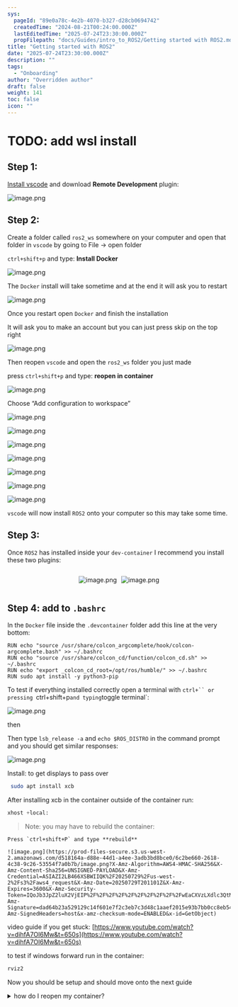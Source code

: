 ```yaml
---
sys:
  pageId: "89e0a78c-4e2b-4070-b327-d28cb0694742"
  createdTime: "2024-08-21T00:24:00.000Z"
  lastEditedTime: "2025-07-24T23:30:00.000Z"
  propFilepath: "docs/Guides/intro_to_ROS2/Getting started with ROS2.md"
title: "Getting started with ROS2"
date: "2025-07-24T23:30:00.000Z"
description: ""
tags:
  - "Onboarding"
author: "Overridden author"
draft: false
weight: 141
toc: false
icon: ""
---
```


# TODO: add wsl install

## Step 1:

[Install vscode](https://code.visualstudio.com/download) and download **Remote Development** plugin:

![image.png](https://prod-files-secure.s3.us-west-2.amazonaws.com/d518164a-d88e-44d1-a4ee-3adb3bd8bce0/efb52993-1881-4a40-b95e-6f020334f022/image.png?X-Amz-Algorithm=AWS4-HMAC-SHA256&X-Amz-Content-Sha256=UNSIGNED-PAYLOAD&X-Amz-Credential=ASIAZI2LB466SRP52EN5%2F20250729%2Fus-west-2%2Fs3%2Faws4_request&X-Amz-Date=20250729T201053Z&X-Amz-Expires=3600&X-Amz-Security-Token=IQoJb3JpZ2luX2VjEIP%2F%2F%2F%2F%2F%2F%2F%2F%2F%2FwEaCXVzLXdlc3QtMiJIMEYCIQDD7NstjXguWvx9p7p%2FSU6gqx9SiYDYDXTH6jMRI6xykAIhAKTGNYvwbURkjSmNwUwGZTy2woW%2FSK2lEXwBwxSk0h6eKogECKz%2F%2F%2F%2F%2F%2F%2F%2F%2F%2FwEQABoMNjM3NDIzMTgzODA1IgxRS68Jth9XjjsZ9Skq3ANHzVHNZdv0PSBwRiJs2JWpWzHPp5yK8rAebC%2BtB7XCpLpaDfQYLJNdOGcKp5u4UoEwQXT%2F%2B9v1OVH2Hh7%2FX0g%2FfEDoNVNbpERCV2zlZnIi9agQdWyRvv8YO1HtbtJrpKrzpLLRtqT6r8u6KZTX%2F1wQuRPtyjoSlqJtOQRuXT2ONAvSIyO0LTopCJEyx%2BcJY1rXNdtMTK4X5LgQYAUmxTvrmbmlP5J88UviCOxzRKzzlNb9PZI%2BEGgCVP8fCaG0OELqDhrDXFjn%2FgGTvw7hClGuZMcDXbBel38ioUcxIi42hKfCnZ%2BNLsBqtZPRpzg%2Bnp6yJTBW2CwmfpqPHAr8TZQCi3HGm84vsXtRqkwdWD1VxpBI72oUorYMri2MLkzEaIHO928G9wzQy%2FS61ECpdxYdva3SvSRRTp32LwME9IZ8Ly4%2FJJ%2FeJwa4A9gQY%2BsUxwefBrKPaSlJA2gKA054ZAeIaoHRtx4lDeasd8%2Bc1lmKrwXwFitpxDYoueZCLY1pLdKo9Vrc7lSNwV0nSd4oDoS4u05NJfjLd1D%2B7HiScI2pBlsbSbu%2Fedxmpv7she%2Bkgh3Qyr2eIOQ9wfIBFuxY0YlOa6yv1hhgTNKGElLcnwW1evrq5dVrfpYGAxZM6jDyraTEBjqkAXd%2BUaj8%2Fmaq2W%2F2S5dyLzS2PJbtgWtSi0uLbQM%2BgclT9IHPrXoLSnAnpfLDeGg8HlDG6tk2Naf%2BHnj0%2BxEhVX%2BA%2FkcZgCftsaYeVASm02qRBWmoiGpUmkj6nkm4v%2BFIstaM6aJc9sMsBA%2B8aYOHG7sYXlnuwfE3CbldclOhThH51kP9%2FYNjNe%2Fy%2FOx%2FHDchu8yYpasEgdLLSsUow%2Bk8tCBZp7hw&X-Amz-Signature=af48566298d13fd004bab755a30b23ab9e77e67b18ee9617e15051a7348f56b3&X-Amz-SignedHeaders=host&x-amz-checksum-mode=ENABLED&x-id=GetObject)

## Step 2:

Create a folder called `ros2_ws` somewhere on your computer and open that folder in `vscode` by going to File → open folder 

`ctrl+shift+p` and type: **Install Docker**

![image.png](https://prod-files-secure.s3.us-west-2.amazonaws.com/d518164a-d88e-44d1-a4ee-3adb3bd8bce0/2269dc0e-1cd5-47ff-bceb-c04ad9b2eab0/image.png?X-Amz-Algorithm=AWS4-HMAC-SHA256&X-Amz-Content-Sha256=UNSIGNED-PAYLOAD&X-Amz-Credential=ASIAZI2LB466SRP52EN5%2F20250729%2Fus-west-2%2Fs3%2Faws4_request&X-Amz-Date=20250729T201053Z&X-Amz-Expires=3600&X-Amz-Security-Token=IQoJb3JpZ2luX2VjEIP%2F%2F%2F%2F%2F%2F%2F%2F%2F%2FwEaCXVzLXdlc3QtMiJIMEYCIQDD7NstjXguWvx9p7p%2FSU6gqx9SiYDYDXTH6jMRI6xykAIhAKTGNYvwbURkjSmNwUwGZTy2woW%2FSK2lEXwBwxSk0h6eKogECKz%2F%2F%2F%2F%2F%2F%2F%2F%2F%2FwEQABoMNjM3NDIzMTgzODA1IgxRS68Jth9XjjsZ9Skq3ANHzVHNZdv0PSBwRiJs2JWpWzHPp5yK8rAebC%2BtB7XCpLpaDfQYLJNdOGcKp5u4UoEwQXT%2F%2B9v1OVH2Hh7%2FX0g%2FfEDoNVNbpERCV2zlZnIi9agQdWyRvv8YO1HtbtJrpKrzpLLRtqT6r8u6KZTX%2F1wQuRPtyjoSlqJtOQRuXT2ONAvSIyO0LTopCJEyx%2BcJY1rXNdtMTK4X5LgQYAUmxTvrmbmlP5J88UviCOxzRKzzlNb9PZI%2BEGgCVP8fCaG0OELqDhrDXFjn%2FgGTvw7hClGuZMcDXbBel38ioUcxIi42hKfCnZ%2BNLsBqtZPRpzg%2Bnp6yJTBW2CwmfpqPHAr8TZQCi3HGm84vsXtRqkwdWD1VxpBI72oUorYMri2MLkzEaIHO928G9wzQy%2FS61ECpdxYdva3SvSRRTp32LwME9IZ8Ly4%2FJJ%2FeJwa4A9gQY%2BsUxwefBrKPaSlJA2gKA054ZAeIaoHRtx4lDeasd8%2Bc1lmKrwXwFitpxDYoueZCLY1pLdKo9Vrc7lSNwV0nSd4oDoS4u05NJfjLd1D%2B7HiScI2pBlsbSbu%2Fedxmpv7she%2Bkgh3Qyr2eIOQ9wfIBFuxY0YlOa6yv1hhgTNKGElLcnwW1evrq5dVrfpYGAxZM6jDyraTEBjqkAXd%2BUaj8%2Fmaq2W%2F2S5dyLzS2PJbtgWtSi0uLbQM%2BgclT9IHPrXoLSnAnpfLDeGg8HlDG6tk2Naf%2BHnj0%2BxEhVX%2BA%2FkcZgCftsaYeVASm02qRBWmoiGpUmkj6nkm4v%2BFIstaM6aJc9sMsBA%2B8aYOHG7sYXlnuwfE3CbldclOhThH51kP9%2FYNjNe%2Fy%2FOx%2FHDchu8yYpasEgdLLSsUow%2Bk8tCBZp7hw&X-Amz-Signature=faade60008e2e8a0f2a913ba71d92c9503b192a6048ac39ddc9855f23a690f09&X-Amz-SignedHeaders=host&x-amz-checksum-mode=ENABLED&x-id=GetObject)

The `Docker` install will take sometime and at the end it will ask you to restart

![image.png](https://prod-files-secure.s3.us-west-2.amazonaws.com/d518164a-d88e-44d1-a4ee-3adb3bd8bce0/ed233f78-be33-4b1f-b89c-9c346c0e961e/image.png?X-Amz-Algorithm=AWS4-HMAC-SHA256&X-Amz-Content-Sha256=UNSIGNED-PAYLOAD&X-Amz-Credential=ASIAZI2LB466SRP52EN5%2F20250729%2Fus-west-2%2Fs3%2Faws4_request&X-Amz-Date=20250729T201053Z&X-Amz-Expires=3600&X-Amz-Security-Token=IQoJb3JpZ2luX2VjEIP%2F%2F%2F%2F%2F%2F%2F%2F%2F%2FwEaCXVzLXdlc3QtMiJIMEYCIQDD7NstjXguWvx9p7p%2FSU6gqx9SiYDYDXTH6jMRI6xykAIhAKTGNYvwbURkjSmNwUwGZTy2woW%2FSK2lEXwBwxSk0h6eKogECKz%2F%2F%2F%2F%2F%2F%2F%2F%2F%2FwEQABoMNjM3NDIzMTgzODA1IgxRS68Jth9XjjsZ9Skq3ANHzVHNZdv0PSBwRiJs2JWpWzHPp5yK8rAebC%2BtB7XCpLpaDfQYLJNdOGcKp5u4UoEwQXT%2F%2B9v1OVH2Hh7%2FX0g%2FfEDoNVNbpERCV2zlZnIi9agQdWyRvv8YO1HtbtJrpKrzpLLRtqT6r8u6KZTX%2F1wQuRPtyjoSlqJtOQRuXT2ONAvSIyO0LTopCJEyx%2BcJY1rXNdtMTK4X5LgQYAUmxTvrmbmlP5J88UviCOxzRKzzlNb9PZI%2BEGgCVP8fCaG0OELqDhrDXFjn%2FgGTvw7hClGuZMcDXbBel38ioUcxIi42hKfCnZ%2BNLsBqtZPRpzg%2Bnp6yJTBW2CwmfpqPHAr8TZQCi3HGm84vsXtRqkwdWD1VxpBI72oUorYMri2MLkzEaIHO928G9wzQy%2FS61ECpdxYdva3SvSRRTp32LwME9IZ8Ly4%2FJJ%2FeJwa4A9gQY%2BsUxwefBrKPaSlJA2gKA054ZAeIaoHRtx4lDeasd8%2Bc1lmKrwXwFitpxDYoueZCLY1pLdKo9Vrc7lSNwV0nSd4oDoS4u05NJfjLd1D%2B7HiScI2pBlsbSbu%2Fedxmpv7she%2Bkgh3Qyr2eIOQ9wfIBFuxY0YlOa6yv1hhgTNKGElLcnwW1evrq5dVrfpYGAxZM6jDyraTEBjqkAXd%2BUaj8%2Fmaq2W%2F2S5dyLzS2PJbtgWtSi0uLbQM%2BgclT9IHPrXoLSnAnpfLDeGg8HlDG6tk2Naf%2BHnj0%2BxEhVX%2BA%2FkcZgCftsaYeVASm02qRBWmoiGpUmkj6nkm4v%2BFIstaM6aJc9sMsBA%2B8aYOHG7sYXlnuwfE3CbldclOhThH51kP9%2FYNjNe%2Fy%2FOx%2FHDchu8yYpasEgdLLSsUow%2Bk8tCBZp7hw&X-Amz-Signature=8a973a4cf4769210c6413554d8efbd2d14cb6a6d24221c83d68cb9d896520dfc&X-Amz-SignedHeaders=host&x-amz-checksum-mode=ENABLED&x-id=GetObject)

Once you restart open `Docker` and finish the installation

It will ask you to make an account but you can just press skip on the top right

![image.png](https://prod-files-secure.s3.us-west-2.amazonaws.com/d518164a-d88e-44d1-a4ee-3adb3bd8bce0/21010ad9-1659-4fd9-9f59-9932a09b2a3d/image.png?X-Amz-Algorithm=AWS4-HMAC-SHA256&X-Amz-Content-Sha256=UNSIGNED-PAYLOAD&X-Amz-Credential=ASIAZI2LB466SRP52EN5%2F20250729%2Fus-west-2%2Fs3%2Faws4_request&X-Amz-Date=20250729T201053Z&X-Amz-Expires=3600&X-Amz-Security-Token=IQoJb3JpZ2luX2VjEIP%2F%2F%2F%2F%2F%2F%2F%2F%2F%2FwEaCXVzLXdlc3QtMiJIMEYCIQDD7NstjXguWvx9p7p%2FSU6gqx9SiYDYDXTH6jMRI6xykAIhAKTGNYvwbURkjSmNwUwGZTy2woW%2FSK2lEXwBwxSk0h6eKogECKz%2F%2F%2F%2F%2F%2F%2F%2F%2F%2FwEQABoMNjM3NDIzMTgzODA1IgxRS68Jth9XjjsZ9Skq3ANHzVHNZdv0PSBwRiJs2JWpWzHPp5yK8rAebC%2BtB7XCpLpaDfQYLJNdOGcKp5u4UoEwQXT%2F%2B9v1OVH2Hh7%2FX0g%2FfEDoNVNbpERCV2zlZnIi9agQdWyRvv8YO1HtbtJrpKrzpLLRtqT6r8u6KZTX%2F1wQuRPtyjoSlqJtOQRuXT2ONAvSIyO0LTopCJEyx%2BcJY1rXNdtMTK4X5LgQYAUmxTvrmbmlP5J88UviCOxzRKzzlNb9PZI%2BEGgCVP8fCaG0OELqDhrDXFjn%2FgGTvw7hClGuZMcDXbBel38ioUcxIi42hKfCnZ%2BNLsBqtZPRpzg%2Bnp6yJTBW2CwmfpqPHAr8TZQCi3HGm84vsXtRqkwdWD1VxpBI72oUorYMri2MLkzEaIHO928G9wzQy%2FS61ECpdxYdva3SvSRRTp32LwME9IZ8Ly4%2FJJ%2FeJwa4A9gQY%2BsUxwefBrKPaSlJA2gKA054ZAeIaoHRtx4lDeasd8%2Bc1lmKrwXwFitpxDYoueZCLY1pLdKo9Vrc7lSNwV0nSd4oDoS4u05NJfjLd1D%2B7HiScI2pBlsbSbu%2Fedxmpv7she%2Bkgh3Qyr2eIOQ9wfIBFuxY0YlOa6yv1hhgTNKGElLcnwW1evrq5dVrfpYGAxZM6jDyraTEBjqkAXd%2BUaj8%2Fmaq2W%2F2S5dyLzS2PJbtgWtSi0uLbQM%2BgclT9IHPrXoLSnAnpfLDeGg8HlDG6tk2Naf%2BHnj0%2BxEhVX%2BA%2FkcZgCftsaYeVASm02qRBWmoiGpUmkj6nkm4v%2BFIstaM6aJc9sMsBA%2B8aYOHG7sYXlnuwfE3CbldclOhThH51kP9%2FYNjNe%2Fy%2FOx%2FHDchu8yYpasEgdLLSsUow%2Bk8tCBZp7hw&X-Amz-Signature=0d5fa2362a898365798f5c941c84ef094fa0a5796258ee6b3bc5d1108b954644&X-Amz-SignedHeaders=host&x-amz-checksum-mode=ENABLED&x-id=GetObject)

Then reopen `vscode` and open the `ros2_ws` folder you just made

press `ctrl+shift+p` and type: **reopen in container**

![image.png](https://prod-files-secure.s3.us-west-2.amazonaws.com/d518164a-d88e-44d1-a4ee-3adb3bd8bce0/4e93b8c2-41ad-488c-8095-c74205196118/image.png?X-Amz-Algorithm=AWS4-HMAC-SHA256&X-Amz-Content-Sha256=UNSIGNED-PAYLOAD&X-Amz-Credential=ASIAZI2LB466SRP52EN5%2F20250729%2Fus-west-2%2Fs3%2Faws4_request&X-Amz-Date=20250729T201053Z&X-Amz-Expires=3600&X-Amz-Security-Token=IQoJb3JpZ2luX2VjEIP%2F%2F%2F%2F%2F%2F%2F%2F%2F%2FwEaCXVzLXdlc3QtMiJIMEYCIQDD7NstjXguWvx9p7p%2FSU6gqx9SiYDYDXTH6jMRI6xykAIhAKTGNYvwbURkjSmNwUwGZTy2woW%2FSK2lEXwBwxSk0h6eKogECKz%2F%2F%2F%2F%2F%2F%2F%2F%2F%2FwEQABoMNjM3NDIzMTgzODA1IgxRS68Jth9XjjsZ9Skq3ANHzVHNZdv0PSBwRiJs2JWpWzHPp5yK8rAebC%2BtB7XCpLpaDfQYLJNdOGcKp5u4UoEwQXT%2F%2B9v1OVH2Hh7%2FX0g%2FfEDoNVNbpERCV2zlZnIi9agQdWyRvv8YO1HtbtJrpKrzpLLRtqT6r8u6KZTX%2F1wQuRPtyjoSlqJtOQRuXT2ONAvSIyO0LTopCJEyx%2BcJY1rXNdtMTK4X5LgQYAUmxTvrmbmlP5J88UviCOxzRKzzlNb9PZI%2BEGgCVP8fCaG0OELqDhrDXFjn%2FgGTvw7hClGuZMcDXbBel38ioUcxIi42hKfCnZ%2BNLsBqtZPRpzg%2Bnp6yJTBW2CwmfpqPHAr8TZQCi3HGm84vsXtRqkwdWD1VxpBI72oUorYMri2MLkzEaIHO928G9wzQy%2FS61ECpdxYdva3SvSRRTp32LwME9IZ8Ly4%2FJJ%2FeJwa4A9gQY%2BsUxwefBrKPaSlJA2gKA054ZAeIaoHRtx4lDeasd8%2Bc1lmKrwXwFitpxDYoueZCLY1pLdKo9Vrc7lSNwV0nSd4oDoS4u05NJfjLd1D%2B7HiScI2pBlsbSbu%2Fedxmpv7she%2Bkgh3Qyr2eIOQ9wfIBFuxY0YlOa6yv1hhgTNKGElLcnwW1evrq5dVrfpYGAxZM6jDyraTEBjqkAXd%2BUaj8%2Fmaq2W%2F2S5dyLzS2PJbtgWtSi0uLbQM%2BgclT9IHPrXoLSnAnpfLDeGg8HlDG6tk2Naf%2BHnj0%2BxEhVX%2BA%2FkcZgCftsaYeVASm02qRBWmoiGpUmkj6nkm4v%2BFIstaM6aJc9sMsBA%2B8aYOHG7sYXlnuwfE3CbldclOhThH51kP9%2FYNjNe%2Fy%2FOx%2FHDchu8yYpasEgdLLSsUow%2Bk8tCBZp7hw&X-Amz-Signature=93e8b08976619152f11a9175054d1a9f6359185dcf07f100b47c924788c1845e&X-Amz-SignedHeaders=host&x-amz-checksum-mode=ENABLED&x-id=GetObject)

Choose “Add configuration to workspace”

![image.png](https://prod-files-secure.s3.us-west-2.amazonaws.com/d518164a-d88e-44d1-a4ee-3adb3bd8bce0/9560b282-5060-4989-ba37-97e7b2c22476/image.png?X-Amz-Algorithm=AWS4-HMAC-SHA256&X-Amz-Content-Sha256=UNSIGNED-PAYLOAD&X-Amz-Credential=ASIAZI2LB466SRP52EN5%2F20250729%2Fus-west-2%2Fs3%2Faws4_request&X-Amz-Date=20250729T201053Z&X-Amz-Expires=3600&X-Amz-Security-Token=IQoJb3JpZ2luX2VjEIP%2F%2F%2F%2F%2F%2F%2F%2F%2F%2FwEaCXVzLXdlc3QtMiJIMEYCIQDD7NstjXguWvx9p7p%2FSU6gqx9SiYDYDXTH6jMRI6xykAIhAKTGNYvwbURkjSmNwUwGZTy2woW%2FSK2lEXwBwxSk0h6eKogECKz%2F%2F%2F%2F%2F%2F%2F%2F%2F%2FwEQABoMNjM3NDIzMTgzODA1IgxRS68Jth9XjjsZ9Skq3ANHzVHNZdv0PSBwRiJs2JWpWzHPp5yK8rAebC%2BtB7XCpLpaDfQYLJNdOGcKp5u4UoEwQXT%2F%2B9v1OVH2Hh7%2FX0g%2FfEDoNVNbpERCV2zlZnIi9agQdWyRvv8YO1HtbtJrpKrzpLLRtqT6r8u6KZTX%2F1wQuRPtyjoSlqJtOQRuXT2ONAvSIyO0LTopCJEyx%2BcJY1rXNdtMTK4X5LgQYAUmxTvrmbmlP5J88UviCOxzRKzzlNb9PZI%2BEGgCVP8fCaG0OELqDhrDXFjn%2FgGTvw7hClGuZMcDXbBel38ioUcxIi42hKfCnZ%2BNLsBqtZPRpzg%2Bnp6yJTBW2CwmfpqPHAr8TZQCi3HGm84vsXtRqkwdWD1VxpBI72oUorYMri2MLkzEaIHO928G9wzQy%2FS61ECpdxYdva3SvSRRTp32LwME9IZ8Ly4%2FJJ%2FeJwa4A9gQY%2BsUxwefBrKPaSlJA2gKA054ZAeIaoHRtx4lDeasd8%2Bc1lmKrwXwFitpxDYoueZCLY1pLdKo9Vrc7lSNwV0nSd4oDoS4u05NJfjLd1D%2B7HiScI2pBlsbSbu%2Fedxmpv7she%2Bkgh3Qyr2eIOQ9wfIBFuxY0YlOa6yv1hhgTNKGElLcnwW1evrq5dVrfpYGAxZM6jDyraTEBjqkAXd%2BUaj8%2Fmaq2W%2F2S5dyLzS2PJbtgWtSi0uLbQM%2BgclT9IHPrXoLSnAnpfLDeGg8HlDG6tk2Naf%2BHnj0%2BxEhVX%2BA%2FkcZgCftsaYeVASm02qRBWmoiGpUmkj6nkm4v%2BFIstaM6aJc9sMsBA%2B8aYOHG7sYXlnuwfE3CbldclOhThH51kP9%2FYNjNe%2Fy%2FOx%2FHDchu8yYpasEgdLLSsUow%2Bk8tCBZp7hw&X-Amz-Signature=0effc34889d2812ed488fa511e8db58333eb71833792255f4f14ad40ac28fad2&X-Amz-SignedHeaders=host&x-amz-checksum-mode=ENABLED&x-id=GetObject)

![image.png](https://prod-files-secure.s3.us-west-2.amazonaws.com/d518164a-d88e-44d1-a4ee-3adb3bd8bce0/2ee63f81-886b-48e8-a553-dc6e5eac99e4/image.png?X-Amz-Algorithm=AWS4-HMAC-SHA256&X-Amz-Content-Sha256=UNSIGNED-PAYLOAD&X-Amz-Credential=ASIAZI2LB466SRP52EN5%2F20250729%2Fus-west-2%2Fs3%2Faws4_request&X-Amz-Date=20250729T201053Z&X-Amz-Expires=3600&X-Amz-Security-Token=IQoJb3JpZ2luX2VjEIP%2F%2F%2F%2F%2F%2F%2F%2F%2F%2FwEaCXVzLXdlc3QtMiJIMEYCIQDD7NstjXguWvx9p7p%2FSU6gqx9SiYDYDXTH6jMRI6xykAIhAKTGNYvwbURkjSmNwUwGZTy2woW%2FSK2lEXwBwxSk0h6eKogECKz%2F%2F%2F%2F%2F%2F%2F%2F%2F%2FwEQABoMNjM3NDIzMTgzODA1IgxRS68Jth9XjjsZ9Skq3ANHzVHNZdv0PSBwRiJs2JWpWzHPp5yK8rAebC%2BtB7XCpLpaDfQYLJNdOGcKp5u4UoEwQXT%2F%2B9v1OVH2Hh7%2FX0g%2FfEDoNVNbpERCV2zlZnIi9agQdWyRvv8YO1HtbtJrpKrzpLLRtqT6r8u6KZTX%2F1wQuRPtyjoSlqJtOQRuXT2ONAvSIyO0LTopCJEyx%2BcJY1rXNdtMTK4X5LgQYAUmxTvrmbmlP5J88UviCOxzRKzzlNb9PZI%2BEGgCVP8fCaG0OELqDhrDXFjn%2FgGTvw7hClGuZMcDXbBel38ioUcxIi42hKfCnZ%2BNLsBqtZPRpzg%2Bnp6yJTBW2CwmfpqPHAr8TZQCi3HGm84vsXtRqkwdWD1VxpBI72oUorYMri2MLkzEaIHO928G9wzQy%2FS61ECpdxYdva3SvSRRTp32LwME9IZ8Ly4%2FJJ%2FeJwa4A9gQY%2BsUxwefBrKPaSlJA2gKA054ZAeIaoHRtx4lDeasd8%2Bc1lmKrwXwFitpxDYoueZCLY1pLdKo9Vrc7lSNwV0nSd4oDoS4u05NJfjLd1D%2B7HiScI2pBlsbSbu%2Fedxmpv7she%2Bkgh3Qyr2eIOQ9wfIBFuxY0YlOa6yv1hhgTNKGElLcnwW1evrq5dVrfpYGAxZM6jDyraTEBjqkAXd%2BUaj8%2Fmaq2W%2F2S5dyLzS2PJbtgWtSi0uLbQM%2BgclT9IHPrXoLSnAnpfLDeGg8HlDG6tk2Naf%2BHnj0%2BxEhVX%2BA%2FkcZgCftsaYeVASm02qRBWmoiGpUmkj6nkm4v%2BFIstaM6aJc9sMsBA%2B8aYOHG7sYXlnuwfE3CbldclOhThH51kP9%2FYNjNe%2Fy%2FOx%2FHDchu8yYpasEgdLLSsUow%2Bk8tCBZp7hw&X-Amz-Signature=6110ded4d6337aac82d00d1c836c4fdae7eecf089431ea7368359f4448a9e0db&X-Amz-SignedHeaders=host&x-amz-checksum-mode=ENABLED&x-id=GetObject)

![image.png](https://prod-files-secure.s3.us-west-2.amazonaws.com/d518164a-d88e-44d1-a4ee-3adb3bd8bce0/e0fd626c-c8b6-4b2c-95d1-fa4c26514504/image.png?X-Amz-Algorithm=AWS4-HMAC-SHA256&X-Amz-Content-Sha256=UNSIGNED-PAYLOAD&X-Amz-Credential=ASIAZI2LB466SRP52EN5%2F20250729%2Fus-west-2%2Fs3%2Faws4_request&X-Amz-Date=20250729T201053Z&X-Amz-Expires=3600&X-Amz-Security-Token=IQoJb3JpZ2luX2VjEIP%2F%2F%2F%2F%2F%2F%2F%2F%2F%2FwEaCXVzLXdlc3QtMiJIMEYCIQDD7NstjXguWvx9p7p%2FSU6gqx9SiYDYDXTH6jMRI6xykAIhAKTGNYvwbURkjSmNwUwGZTy2woW%2FSK2lEXwBwxSk0h6eKogECKz%2F%2F%2F%2F%2F%2F%2F%2F%2F%2FwEQABoMNjM3NDIzMTgzODA1IgxRS68Jth9XjjsZ9Skq3ANHzVHNZdv0PSBwRiJs2JWpWzHPp5yK8rAebC%2BtB7XCpLpaDfQYLJNdOGcKp5u4UoEwQXT%2F%2B9v1OVH2Hh7%2FX0g%2FfEDoNVNbpERCV2zlZnIi9agQdWyRvv8YO1HtbtJrpKrzpLLRtqT6r8u6KZTX%2F1wQuRPtyjoSlqJtOQRuXT2ONAvSIyO0LTopCJEyx%2BcJY1rXNdtMTK4X5LgQYAUmxTvrmbmlP5J88UviCOxzRKzzlNb9PZI%2BEGgCVP8fCaG0OELqDhrDXFjn%2FgGTvw7hClGuZMcDXbBel38ioUcxIi42hKfCnZ%2BNLsBqtZPRpzg%2Bnp6yJTBW2CwmfpqPHAr8TZQCi3HGm84vsXtRqkwdWD1VxpBI72oUorYMri2MLkzEaIHO928G9wzQy%2FS61ECpdxYdva3SvSRRTp32LwME9IZ8Ly4%2FJJ%2FeJwa4A9gQY%2BsUxwefBrKPaSlJA2gKA054ZAeIaoHRtx4lDeasd8%2Bc1lmKrwXwFitpxDYoueZCLY1pLdKo9Vrc7lSNwV0nSd4oDoS4u05NJfjLd1D%2B7HiScI2pBlsbSbu%2Fedxmpv7she%2Bkgh3Qyr2eIOQ9wfIBFuxY0YlOa6yv1hhgTNKGElLcnwW1evrq5dVrfpYGAxZM6jDyraTEBjqkAXd%2BUaj8%2Fmaq2W%2F2S5dyLzS2PJbtgWtSi0uLbQM%2BgclT9IHPrXoLSnAnpfLDeGg8HlDG6tk2Naf%2BHnj0%2BxEhVX%2BA%2FkcZgCftsaYeVASm02qRBWmoiGpUmkj6nkm4v%2BFIstaM6aJc9sMsBA%2B8aYOHG7sYXlnuwfE3CbldclOhThH51kP9%2FYNjNe%2Fy%2FOx%2FHDchu8yYpasEgdLLSsUow%2Bk8tCBZp7hw&X-Amz-Signature=d66f3a697071b9d8bd853ed6c89f7a99a34e9f5a688b514d1396127553d2807e&X-Amz-SignedHeaders=host&x-amz-checksum-mode=ENABLED&x-id=GetObject)

![image.png](https://prod-files-secure.s3.us-west-2.amazonaws.com/d518164a-d88e-44d1-a4ee-3adb3bd8bce0/a2e13f50-d2ab-4719-a4c2-7ced634bfc9d/image.png?X-Amz-Algorithm=AWS4-HMAC-SHA256&X-Amz-Content-Sha256=UNSIGNED-PAYLOAD&X-Amz-Credential=ASIAZI2LB466SRP52EN5%2F20250729%2Fus-west-2%2Fs3%2Faws4_request&X-Amz-Date=20250729T201053Z&X-Amz-Expires=3600&X-Amz-Security-Token=IQoJb3JpZ2luX2VjEIP%2F%2F%2F%2F%2F%2F%2F%2F%2F%2FwEaCXVzLXdlc3QtMiJIMEYCIQDD7NstjXguWvx9p7p%2FSU6gqx9SiYDYDXTH6jMRI6xykAIhAKTGNYvwbURkjSmNwUwGZTy2woW%2FSK2lEXwBwxSk0h6eKogECKz%2F%2F%2F%2F%2F%2F%2F%2F%2F%2FwEQABoMNjM3NDIzMTgzODA1IgxRS68Jth9XjjsZ9Skq3ANHzVHNZdv0PSBwRiJs2JWpWzHPp5yK8rAebC%2BtB7XCpLpaDfQYLJNdOGcKp5u4UoEwQXT%2F%2B9v1OVH2Hh7%2FX0g%2FfEDoNVNbpERCV2zlZnIi9agQdWyRvv8YO1HtbtJrpKrzpLLRtqT6r8u6KZTX%2F1wQuRPtyjoSlqJtOQRuXT2ONAvSIyO0LTopCJEyx%2BcJY1rXNdtMTK4X5LgQYAUmxTvrmbmlP5J88UviCOxzRKzzlNb9PZI%2BEGgCVP8fCaG0OELqDhrDXFjn%2FgGTvw7hClGuZMcDXbBel38ioUcxIi42hKfCnZ%2BNLsBqtZPRpzg%2Bnp6yJTBW2CwmfpqPHAr8TZQCi3HGm84vsXtRqkwdWD1VxpBI72oUorYMri2MLkzEaIHO928G9wzQy%2FS61ECpdxYdva3SvSRRTp32LwME9IZ8Ly4%2FJJ%2FeJwa4A9gQY%2BsUxwefBrKPaSlJA2gKA054ZAeIaoHRtx4lDeasd8%2Bc1lmKrwXwFitpxDYoueZCLY1pLdKo9Vrc7lSNwV0nSd4oDoS4u05NJfjLd1D%2B7HiScI2pBlsbSbu%2Fedxmpv7she%2Bkgh3Qyr2eIOQ9wfIBFuxY0YlOa6yv1hhgTNKGElLcnwW1evrq5dVrfpYGAxZM6jDyraTEBjqkAXd%2BUaj8%2Fmaq2W%2F2S5dyLzS2PJbtgWtSi0uLbQM%2BgclT9IHPrXoLSnAnpfLDeGg8HlDG6tk2Naf%2BHnj0%2BxEhVX%2BA%2FkcZgCftsaYeVASm02qRBWmoiGpUmkj6nkm4v%2BFIstaM6aJc9sMsBA%2B8aYOHG7sYXlnuwfE3CbldclOhThH51kP9%2FYNjNe%2Fy%2FOx%2FHDchu8yYpasEgdLLSsUow%2Bk8tCBZp7hw&X-Amz-Signature=e1522d9434a2396d2d6bc31ca0837a0a4fb2e481218d4da51c83f3ce87726076&X-Amz-SignedHeaders=host&x-amz-checksum-mode=ENABLED&x-id=GetObject)

![image.png](https://prod-files-secure.s3.us-west-2.amazonaws.com/d518164a-d88e-44d1-a4ee-3adb3bd8bce0/6cc478ad-aaba-4bf7-9fcc-403277ab896c/image.png?X-Amz-Algorithm=AWS4-HMAC-SHA256&X-Amz-Content-Sha256=UNSIGNED-PAYLOAD&X-Amz-Credential=ASIAZI2LB466SRP52EN5%2F20250729%2Fus-west-2%2Fs3%2Faws4_request&X-Amz-Date=20250729T201053Z&X-Amz-Expires=3600&X-Amz-Security-Token=IQoJb3JpZ2luX2VjEIP%2F%2F%2F%2F%2F%2F%2F%2F%2F%2FwEaCXVzLXdlc3QtMiJIMEYCIQDD7NstjXguWvx9p7p%2FSU6gqx9SiYDYDXTH6jMRI6xykAIhAKTGNYvwbURkjSmNwUwGZTy2woW%2FSK2lEXwBwxSk0h6eKogECKz%2F%2F%2F%2F%2F%2F%2F%2F%2F%2FwEQABoMNjM3NDIzMTgzODA1IgxRS68Jth9XjjsZ9Skq3ANHzVHNZdv0PSBwRiJs2JWpWzHPp5yK8rAebC%2BtB7XCpLpaDfQYLJNdOGcKp5u4UoEwQXT%2F%2B9v1OVH2Hh7%2FX0g%2FfEDoNVNbpERCV2zlZnIi9agQdWyRvv8YO1HtbtJrpKrzpLLRtqT6r8u6KZTX%2F1wQuRPtyjoSlqJtOQRuXT2ONAvSIyO0LTopCJEyx%2BcJY1rXNdtMTK4X5LgQYAUmxTvrmbmlP5J88UviCOxzRKzzlNb9PZI%2BEGgCVP8fCaG0OELqDhrDXFjn%2FgGTvw7hClGuZMcDXbBel38ioUcxIi42hKfCnZ%2BNLsBqtZPRpzg%2Bnp6yJTBW2CwmfpqPHAr8TZQCi3HGm84vsXtRqkwdWD1VxpBI72oUorYMri2MLkzEaIHO928G9wzQy%2FS61ECpdxYdva3SvSRRTp32LwME9IZ8Ly4%2FJJ%2FeJwa4A9gQY%2BsUxwefBrKPaSlJA2gKA054ZAeIaoHRtx4lDeasd8%2Bc1lmKrwXwFitpxDYoueZCLY1pLdKo9Vrc7lSNwV0nSd4oDoS4u05NJfjLd1D%2B7HiScI2pBlsbSbu%2Fedxmpv7she%2Bkgh3Qyr2eIOQ9wfIBFuxY0YlOa6yv1hhgTNKGElLcnwW1evrq5dVrfpYGAxZM6jDyraTEBjqkAXd%2BUaj8%2Fmaq2W%2F2S5dyLzS2PJbtgWtSi0uLbQM%2BgclT9IHPrXoLSnAnpfLDeGg8HlDG6tk2Naf%2BHnj0%2BxEhVX%2BA%2FkcZgCftsaYeVASm02qRBWmoiGpUmkj6nkm4v%2BFIstaM6aJc9sMsBA%2B8aYOHG7sYXlnuwfE3CbldclOhThH51kP9%2FYNjNe%2Fy%2FOx%2FHDchu8yYpasEgdLLSsUow%2Bk8tCBZp7hw&X-Amz-Signature=6a733dbb0922fee50abaf15921527307c53a5e5485602f13c8a42cb4ed6a2dcc&X-Amz-SignedHeaders=host&x-amz-checksum-mode=ENABLED&x-id=GetObject)

![image.png](https://prod-files-secure.s3.us-west-2.amazonaws.com/d518164a-d88e-44d1-a4ee-3adb3bd8bce0/53255b28-f75e-430f-b9e3-c0ac8577e42b/image.png?X-Amz-Algorithm=AWS4-HMAC-SHA256&X-Amz-Content-Sha256=UNSIGNED-PAYLOAD&X-Amz-Credential=ASIAZI2LB466SRP52EN5%2F20250729%2Fus-west-2%2Fs3%2Faws4_request&X-Amz-Date=20250729T201053Z&X-Amz-Expires=3600&X-Amz-Security-Token=IQoJb3JpZ2luX2VjEIP%2F%2F%2F%2F%2F%2F%2F%2F%2F%2FwEaCXVzLXdlc3QtMiJIMEYCIQDD7NstjXguWvx9p7p%2FSU6gqx9SiYDYDXTH6jMRI6xykAIhAKTGNYvwbURkjSmNwUwGZTy2woW%2FSK2lEXwBwxSk0h6eKogECKz%2F%2F%2F%2F%2F%2F%2F%2F%2F%2FwEQABoMNjM3NDIzMTgzODA1IgxRS68Jth9XjjsZ9Skq3ANHzVHNZdv0PSBwRiJs2JWpWzHPp5yK8rAebC%2BtB7XCpLpaDfQYLJNdOGcKp5u4UoEwQXT%2F%2B9v1OVH2Hh7%2FX0g%2FfEDoNVNbpERCV2zlZnIi9agQdWyRvv8YO1HtbtJrpKrzpLLRtqT6r8u6KZTX%2F1wQuRPtyjoSlqJtOQRuXT2ONAvSIyO0LTopCJEyx%2BcJY1rXNdtMTK4X5LgQYAUmxTvrmbmlP5J88UviCOxzRKzzlNb9PZI%2BEGgCVP8fCaG0OELqDhrDXFjn%2FgGTvw7hClGuZMcDXbBel38ioUcxIi42hKfCnZ%2BNLsBqtZPRpzg%2Bnp6yJTBW2CwmfpqPHAr8TZQCi3HGm84vsXtRqkwdWD1VxpBI72oUorYMri2MLkzEaIHO928G9wzQy%2FS61ECpdxYdva3SvSRRTp32LwME9IZ8Ly4%2FJJ%2FeJwa4A9gQY%2BsUxwefBrKPaSlJA2gKA054ZAeIaoHRtx4lDeasd8%2Bc1lmKrwXwFitpxDYoueZCLY1pLdKo9Vrc7lSNwV0nSd4oDoS4u05NJfjLd1D%2B7HiScI2pBlsbSbu%2Fedxmpv7she%2Bkgh3Qyr2eIOQ9wfIBFuxY0YlOa6yv1hhgTNKGElLcnwW1evrq5dVrfpYGAxZM6jDyraTEBjqkAXd%2BUaj8%2Fmaq2W%2F2S5dyLzS2PJbtgWtSi0uLbQM%2BgclT9IHPrXoLSnAnpfLDeGg8HlDG6tk2Naf%2BHnj0%2BxEhVX%2BA%2FkcZgCftsaYeVASm02qRBWmoiGpUmkj6nkm4v%2BFIstaM6aJc9sMsBA%2B8aYOHG7sYXlnuwfE3CbldclOhThH51kP9%2FYNjNe%2Fy%2FOx%2FHDchu8yYpasEgdLLSsUow%2Bk8tCBZp7hw&X-Amz-Signature=8bcea118b9db45d37bb1ad6dc3680e8d9208eb1b05e83090a2345f9374b3610e&X-Amz-SignedHeaders=host&x-amz-checksum-mode=ENABLED&x-id=GetObject)

![image.png](https://prod-files-secure.s3.us-west-2.amazonaws.com/d518164a-d88e-44d1-a4ee-3adb3bd8bce0/7c562767-5af9-4ffb-97d1-327bcdf4ee00/image.png?X-Amz-Algorithm=AWS4-HMAC-SHA256&X-Amz-Content-Sha256=UNSIGNED-PAYLOAD&X-Amz-Credential=ASIAZI2LB466SRP52EN5%2F20250729%2Fus-west-2%2Fs3%2Faws4_request&X-Amz-Date=20250729T201053Z&X-Amz-Expires=3600&X-Amz-Security-Token=IQoJb3JpZ2luX2VjEIP%2F%2F%2F%2F%2F%2F%2F%2F%2F%2FwEaCXVzLXdlc3QtMiJIMEYCIQDD7NstjXguWvx9p7p%2FSU6gqx9SiYDYDXTH6jMRI6xykAIhAKTGNYvwbURkjSmNwUwGZTy2woW%2FSK2lEXwBwxSk0h6eKogECKz%2F%2F%2F%2F%2F%2F%2F%2F%2F%2FwEQABoMNjM3NDIzMTgzODA1IgxRS68Jth9XjjsZ9Skq3ANHzVHNZdv0PSBwRiJs2JWpWzHPp5yK8rAebC%2BtB7XCpLpaDfQYLJNdOGcKp5u4UoEwQXT%2F%2B9v1OVH2Hh7%2FX0g%2FfEDoNVNbpERCV2zlZnIi9agQdWyRvv8YO1HtbtJrpKrzpLLRtqT6r8u6KZTX%2F1wQuRPtyjoSlqJtOQRuXT2ONAvSIyO0LTopCJEyx%2BcJY1rXNdtMTK4X5LgQYAUmxTvrmbmlP5J88UviCOxzRKzzlNb9PZI%2BEGgCVP8fCaG0OELqDhrDXFjn%2FgGTvw7hClGuZMcDXbBel38ioUcxIi42hKfCnZ%2BNLsBqtZPRpzg%2Bnp6yJTBW2CwmfpqPHAr8TZQCi3HGm84vsXtRqkwdWD1VxpBI72oUorYMri2MLkzEaIHO928G9wzQy%2FS61ECpdxYdva3SvSRRTp32LwME9IZ8Ly4%2FJJ%2FeJwa4A9gQY%2BsUxwefBrKPaSlJA2gKA054ZAeIaoHRtx4lDeasd8%2Bc1lmKrwXwFitpxDYoueZCLY1pLdKo9Vrc7lSNwV0nSd4oDoS4u05NJfjLd1D%2B7HiScI2pBlsbSbu%2Fedxmpv7she%2Bkgh3Qyr2eIOQ9wfIBFuxY0YlOa6yv1hhgTNKGElLcnwW1evrq5dVrfpYGAxZM6jDyraTEBjqkAXd%2BUaj8%2Fmaq2W%2F2S5dyLzS2PJbtgWtSi0uLbQM%2BgclT9IHPrXoLSnAnpfLDeGg8HlDG6tk2Naf%2BHnj0%2BxEhVX%2BA%2FkcZgCftsaYeVASm02qRBWmoiGpUmkj6nkm4v%2BFIstaM6aJc9sMsBA%2B8aYOHG7sYXlnuwfE3CbldclOhThH51kP9%2FYNjNe%2Fy%2FOx%2FHDchu8yYpasEgdLLSsUow%2Bk8tCBZp7hw&X-Amz-Signature=b30dfa197d8f8e501ab073dd16308bab52707ad93b0f0e7c33243ab5a582b8b6&X-Amz-SignedHeaders=host&x-amz-checksum-mode=ENABLED&x-id=GetObject)

`vscode` will now install `ROS2` onto your computer so this may take some time.

## Step 3:

Once `ROS2` has installed inside your `dev-container` I recommend you install these two plugins:

<div style="display: flex;flex-direction: row; column-gap:10px; max-width: 630px;justify-content: center;">
<div>

![image.png](https://prod-files-secure.s3.us-west-2.amazonaws.com/d518164a-d88e-44d1-a4ee-3adb3bd8bce0/3fc3d550-5a54-4ba1-ba6b-faa01cdb7369/image.png?X-Amz-Algorithm=AWS4-HMAC-SHA256&X-Amz-Content-Sha256=UNSIGNED-PAYLOAD&X-Amz-Credential=ASIAZI2LB466S3LUP4V3%2F20250729%2Fus-west-2%2Fs3%2Faws4_request&X-Amz-Date=20250729T201101Z&X-Amz-Expires=3600&X-Amz-Security-Token=IQoJb3JpZ2luX2VjEIP%2F%2F%2F%2F%2F%2F%2F%2F%2F%2FwEaCXVzLXdlc3QtMiJGMEQCIDL6ev8yOh7LJI9zSRRSWoLR4FCRBr9VrxY%2F5DSVw2vXAiBr%2FKrPODkI4sV2up491OpIsWq88jg1iPRUcXuyjZSchSqIBAis%2F%2F%2F%2F%2F%2F%2F%2F%2F%2F8BEAAaDDYzNzQyMzE4MzgwNSIMqtXHpLUaOOxawOupKtwDKqq0JR3FqQjzgCUpxCbsemonjCcSCTwz6lZc%2BAwqKora%2F0IrVaqi264a4D5ntPdjSnZv02aR4J1pHU725k%2FXG3UNhk6okIpArnfWMdAy9ELGZeoi8voZCMrL0ckcnGIN7LN9eWfbLYH6%2BySYjiEVd0aek%2BdXWSG79gpS5wgK0V0f3cukdrvLxYYDmWjVtli1JJnoWlysbYeXDu%2BJgSCtgApbjPgdEYdzJkbqY%2FxR1AYp70PLgXFjK6W3YjtsyYLd0ePJTJ3zyAD4w8%2Fx9NLkOon%2FkqjnSwQ0u6EiT6RcSzKvIa6p4jjmhiUULklZ9ymXyR1tP9tEY35QKJF5ihPdYk4uMrRb4XiDypPVawFj1XtnbV%2FTnKzS2rIwZeLeA0aJDdZEHEshJziNtxkP6Tqa0uE50oBU%2BhUf47LDD3u2h4qF0yczQZWsc8NKMQ7eRhSUZmhl7cgGY%2BgfZKoZLdU0tBsBuxwDK8%2Ffx1r2QxACtXDrfzTwFGvzAE6GwpLXYak%2FBgs%2BS1OvwllMl3EhmwqqYgwUYZn9SgU4ZXJGBy3ka9k7UlzXpZF57wom6x5arvL4kvEO9YoJC%2BB9lY20B3TuaFPZ5Qu7keb0TnIvU84mTaEQtGUn002yc67Ggzsw9K2kxAY6pgE63mVFoR0oNYVuWob%2BMD60%2FgtV%2B6HffU3lVPqDhBrdKzkWwl4B%2FM49OpmQjWa0FAURlwTa1l40Kk8iN%2B29lZaBwPAZkcmEA3xBAftypBZfUFcDEtZDjExUnZ7kbp%2FO%2F3Kt7eizW1%2Bssz6ZVQEHoxgRJcKALi6Km3irjr%2BLYOT1iq9v%2FGRkFLvEAYJDrMZWSvlOOLVZK6IP2sWtB1MKN9M%2Fa19ex0JI&X-Amz-Signature=03afa21d30232f594e5d8543084fa3794c9cb54513917719ba1a7d692a7edcd2&X-Amz-SignedHeaders=host&x-amz-checksum-mode=ENABLED&x-id=GetObject)

</div>
<div>

![image.png](https://prod-files-secure.s3.us-west-2.amazonaws.com/d518164a-d88e-44d1-a4ee-3adb3bd8bce0/d994cc66-13c2-4093-a5a3-f84cf4601a82/image.png?X-Amz-Algorithm=AWS4-HMAC-SHA256&X-Amz-Content-Sha256=UNSIGNED-PAYLOAD&X-Amz-Credential=ASIAZI2LB466W2UJ2HVT%2F20250729%2Fus-west-2%2Fs3%2Faws4_request&X-Amz-Date=20250729T201101Z&X-Amz-Expires=3600&X-Amz-Security-Token=IQoJb3JpZ2luX2VjEIP%2F%2F%2F%2F%2F%2F%2F%2F%2F%2FwEaCXVzLXdlc3QtMiJGMEQCIDBtENBLNmfV5ANoLGxJn2ptSqOOgWPgVDN%2BTsReex8TAiBMgMSV2s87O9BVyW%2FGkY84SJmEPS84jnHTj%2FivazXkeSqIBAis%2F%2F%2F%2F%2F%2F%2F%2F%2F%2F8BEAAaDDYzNzQyMzE4MzgwNSIMHtiU%2FKPKyo6rtiBUKtwDHYaifK63KAiTeOiCeNbVHI34FnYK9dwjWb2QQGb8A9xbKJtah%2BtKb5%2FFeYKMBY7R0vJ73Hau3ra49iBJ4kNRW8VEFqo8fQOcaXBjZgS9nz4ZMJ6amPa13ZTNlSVX26dDpdgfOtS8MfOUElybozfq5gxbzE5JNqzo7hBEEVU1V8wc9Ryzcp9VlK2MXfaAcPcoXLZIVbHx5kk2FAUeC4ucPcehROVf87uenkFuC%2BRW2HNf4pkkuGn13%2BwlBbx%2Bhrth2MqQYKUMS03MbcBQlPm57dMrFkicPtNqs0E1kQNzccBz%2BoFX%2BTkBZdIV0ucjE1XngWDdoybIS3oWt%2FgS6tw74jUgudsIJQCkQYZoJmYLCY5ruVKQMm7e5qfbssLy6ciHLNvamfAR%2FRPITShNHM0UW2X2ypI1fKKuppNtpNNo9K%2FiW5BNqWBHO3PRMH9yBJsxxMCVBjez1XfFmZTmITk8U8jxF3jyRi%2B%2BXgOI8%2FTk1qJ4zehw%2FaHcZS0Jk%2BNFghVAvwG%2FcpOXpgP3u5L5LTMpxlVqd4jclforu65KTFdEWF8kDrN2RsLU7MFUUA28nn3FyySce9IPHA240nE3fAGi7POya6zA6a%2BO2DWb3OneVhycH2JJd4pXbfAbn4Uw9K2kxAY6pgE0gLxSNsExH5I3dxsMNssKwfGxsElGcT1LkZ9JdEHBo53GaLByODZM2CXBjb6UNi6dNCQHP0ozAbZe%2FAe%2BruzaFjMrHXaIZQ9LOi4QIK244rXFY7myn39QXvZ3HnHgbNaKTr59r0EJiXZDH8h2aD5MFCfCZGKoSMMD1lVs3hfyH5nKpjLRqUzU%2B9TOetW4Cmgo3AxnkM%2FUgBvcGoj46ZuDLXt18viN&X-Amz-Signature=6b627eb81d4b5a71233fe02f8cf6bd0cb6adb078daffc02f7468d15e84dbf8df&X-Amz-SignedHeaders=host&x-amz-checksum-mode=ENABLED&x-id=GetObject)

</div>
</div>

## Step 4: add to `.bashrc`

In the `Docker` file inside the `.devcontainer` folder add this line at the very bottom: 

```docker
RUN echo "source /usr/share/colcon_argcomplete/hook/colcon-argcomplete.bash" >> ~/.bashrc
RUN echo "source /usr/share/colcon_cd/function/colcon_cd.sh" >> ~/.bashrc
RUN echo "export _colcon_cd_root=/opt/ros/humble/" >> ~/.bashrc
RUN sudo apt install -y python3-pip 
```

To test if everything installed correctly open a terminal with `ctrl+`` or pressing `ctrl+shift+p` and typing `toggle terminal`:

![image.png](https://prod-files-secure.s3.us-west-2.amazonaws.com/d518164a-d88e-44d1-a4ee-3adb3bd8bce0/6a4943d8-b04e-4c02-9a58-775f3384d1a5/image.png?X-Amz-Algorithm=AWS4-HMAC-SHA256&X-Amz-Content-Sha256=UNSIGNED-PAYLOAD&X-Amz-Credential=ASIAZI2LB466SRP52EN5%2F20250729%2Fus-west-2%2Fs3%2Faws4_request&X-Amz-Date=20250729T201054Z&X-Amz-Expires=3600&X-Amz-Security-Token=IQoJb3JpZ2luX2VjEIP%2F%2F%2F%2F%2F%2F%2F%2F%2F%2FwEaCXVzLXdlc3QtMiJIMEYCIQDD7NstjXguWvx9p7p%2FSU6gqx9SiYDYDXTH6jMRI6xykAIhAKTGNYvwbURkjSmNwUwGZTy2woW%2FSK2lEXwBwxSk0h6eKogECKz%2F%2F%2F%2F%2F%2F%2F%2F%2F%2FwEQABoMNjM3NDIzMTgzODA1IgxRS68Jth9XjjsZ9Skq3ANHzVHNZdv0PSBwRiJs2JWpWzHPp5yK8rAebC%2BtB7XCpLpaDfQYLJNdOGcKp5u4UoEwQXT%2F%2B9v1OVH2Hh7%2FX0g%2FfEDoNVNbpERCV2zlZnIi9agQdWyRvv8YO1HtbtJrpKrzpLLRtqT6r8u6KZTX%2F1wQuRPtyjoSlqJtOQRuXT2ONAvSIyO0LTopCJEyx%2BcJY1rXNdtMTK4X5LgQYAUmxTvrmbmlP5J88UviCOxzRKzzlNb9PZI%2BEGgCVP8fCaG0OELqDhrDXFjn%2FgGTvw7hClGuZMcDXbBel38ioUcxIi42hKfCnZ%2BNLsBqtZPRpzg%2Bnp6yJTBW2CwmfpqPHAr8TZQCi3HGm84vsXtRqkwdWD1VxpBI72oUorYMri2MLkzEaIHO928G9wzQy%2FS61ECpdxYdva3SvSRRTp32LwME9IZ8Ly4%2FJJ%2FeJwa4A9gQY%2BsUxwefBrKPaSlJA2gKA054ZAeIaoHRtx4lDeasd8%2Bc1lmKrwXwFitpxDYoueZCLY1pLdKo9Vrc7lSNwV0nSd4oDoS4u05NJfjLd1D%2B7HiScI2pBlsbSbu%2Fedxmpv7she%2Bkgh3Qyr2eIOQ9wfIBFuxY0YlOa6yv1hhgTNKGElLcnwW1evrq5dVrfpYGAxZM6jDyraTEBjqkAXd%2BUaj8%2Fmaq2W%2F2S5dyLzS2PJbtgWtSi0uLbQM%2BgclT9IHPrXoLSnAnpfLDeGg8HlDG6tk2Naf%2BHnj0%2BxEhVX%2BA%2FkcZgCftsaYeVASm02qRBWmoiGpUmkj6nkm4v%2BFIstaM6aJc9sMsBA%2B8aYOHG7sYXlnuwfE3CbldclOhThH51kP9%2FYNjNe%2Fy%2FOx%2FHDchu8yYpasEgdLLSsUow%2Bk8tCBZp7hw&X-Amz-Signature=907799807b2c544d9b62fd61397b3e11ccbdf0d6e196a55d5819363d020d365d&X-Amz-SignedHeaders=host&x-amz-checksum-mode=ENABLED&x-id=GetObject)

then 

Then type `lsb_release -a` and `echo $ROS_DISTRO` in the command prompt and you should get similar responses:

![image.png](https://prod-files-secure.s3.us-west-2.amazonaws.com/d518164a-d88e-44d1-a4ee-3adb3bd8bce0/3e635dec-a805-4e85-8b9e-d000e5b71a4e/image.png?X-Amz-Algorithm=AWS4-HMAC-SHA256&X-Amz-Content-Sha256=UNSIGNED-PAYLOAD&X-Amz-Credential=ASIAZI2LB466SRP52EN5%2F20250729%2Fus-west-2%2Fs3%2Faws4_request&X-Amz-Date=20250729T201054Z&X-Amz-Expires=3600&X-Amz-Security-Token=IQoJb3JpZ2luX2VjEIP%2F%2F%2F%2F%2F%2F%2F%2F%2F%2FwEaCXVzLXdlc3QtMiJIMEYCIQDD7NstjXguWvx9p7p%2FSU6gqx9SiYDYDXTH6jMRI6xykAIhAKTGNYvwbURkjSmNwUwGZTy2woW%2FSK2lEXwBwxSk0h6eKogECKz%2F%2F%2F%2F%2F%2F%2F%2F%2F%2FwEQABoMNjM3NDIzMTgzODA1IgxRS68Jth9XjjsZ9Skq3ANHzVHNZdv0PSBwRiJs2JWpWzHPp5yK8rAebC%2BtB7XCpLpaDfQYLJNdOGcKp5u4UoEwQXT%2F%2B9v1OVH2Hh7%2FX0g%2FfEDoNVNbpERCV2zlZnIi9agQdWyRvv8YO1HtbtJrpKrzpLLRtqT6r8u6KZTX%2F1wQuRPtyjoSlqJtOQRuXT2ONAvSIyO0LTopCJEyx%2BcJY1rXNdtMTK4X5LgQYAUmxTvrmbmlP5J88UviCOxzRKzzlNb9PZI%2BEGgCVP8fCaG0OELqDhrDXFjn%2FgGTvw7hClGuZMcDXbBel38ioUcxIi42hKfCnZ%2BNLsBqtZPRpzg%2Bnp6yJTBW2CwmfpqPHAr8TZQCi3HGm84vsXtRqkwdWD1VxpBI72oUorYMri2MLkzEaIHO928G9wzQy%2FS61ECpdxYdva3SvSRRTp32LwME9IZ8Ly4%2FJJ%2FeJwa4A9gQY%2BsUxwefBrKPaSlJA2gKA054ZAeIaoHRtx4lDeasd8%2Bc1lmKrwXwFitpxDYoueZCLY1pLdKo9Vrc7lSNwV0nSd4oDoS4u05NJfjLd1D%2B7HiScI2pBlsbSbu%2Fedxmpv7she%2Bkgh3Qyr2eIOQ9wfIBFuxY0YlOa6yv1hhgTNKGElLcnwW1evrq5dVrfpYGAxZM6jDyraTEBjqkAXd%2BUaj8%2Fmaq2W%2F2S5dyLzS2PJbtgWtSi0uLbQM%2BgclT9IHPrXoLSnAnpfLDeGg8HlDG6tk2Naf%2BHnj0%2BxEhVX%2BA%2FkcZgCftsaYeVASm02qRBWmoiGpUmkj6nkm4v%2BFIstaM6aJc9sMsBA%2B8aYOHG7sYXlnuwfE3CbldclOhThH51kP9%2FYNjNe%2Fy%2FOx%2FHDchu8yYpasEgdLLSsUow%2Bk8tCBZp7hw&X-Amz-Signature=6d826439110f92a92be319ddc45d943ab7ee1e6ade6472dcba9c37d5ba2cae59&X-Amz-SignedHeaders=host&x-amz-checksum-mode=ENABLED&x-id=GetObject)

Install:  to get displays to pass over

```bash
 sudo apt install xcb
```

After installing xcb in the container outside of the container run:

```python
xhost +local:
```

> Note: you may have to rebuild the container:

	Press `ctrl+shift+P` and type **rebuild**

	![image.png](https://prod-files-secure.s3.us-west-2.amazonaws.com/d518164a-d88e-44d1-a4ee-3adb3bd8bce0/6c2be660-2618-4c38-9c26-53554f7a0b7b/image.png?X-Amz-Algorithm=AWS4-HMAC-SHA256&X-Amz-Content-Sha256=UNSIGNED-PAYLOAD&X-Amz-Credential=ASIAZI2LB466XSBWIIQK%2F20250729%2Fus-west-2%2Fs3%2Faws4_request&X-Amz-Date=20250729T201101Z&X-Amz-Expires=3600&X-Amz-Security-Token=IQoJb3JpZ2luX2VjEIP%2F%2F%2F%2F%2F%2F%2F%2F%2F%2FwEaCXVzLXdlc3QtMiJIMEYCIQD4smUoyLPvQ0iNj93LiOCPqYUSpNO1%2FpCP%2BFW8bp%2BklgIhAL1kG%2BCOZ11H6esEef%2FDHkS7Ao89kZ4t2DR%2FDcdZdjnDKogECKz%2F%2F%2F%2F%2F%2F%2F%2F%2F%2FwEQABoMNjM3NDIzMTgzODA1IgyXTVnT0aHvXPHeYmIq3APPtCGa5G5%2FrIzbakUfQfnjVhcrNKTNUbb4MaGuP7bAUbwWAOPaXMfnIoUnAIqVY4ipfitr6JZ%2BlgwP06ARAathAxcWkmeJO1S%2Fyr6lqB%2BqisRpv0df7SLOusTlLTA%2BKjYpsryNYIHrIsmyfVQHflcAWcU78%2F9LmMlZfYZ5oFvpmPN%2BtEigSLIYKoo0j1fWyYthGjKi88sjhTyx6SxhmTt%2BlZJwa5bABXweSxSFZHFonD%2BEm146Xz45CnVNl3SM2Ip9Kxb%2F%2BdjLKvSFgQ7eV4K23895BsKmraJcCRcjv8RtxiuQFIiCFzf%2FCC1pKMkYabfgFSrxzZqmLi%2FdlZ3UySdNte1E5urmlRxsD2PGtb3FHmpvAeu17eJ6P2A%2FFXAS%2BF6jP8EuwGFDLBi%2B49VPmXfTi7V5sp1OTfexwGV35QuvVXObWQCyfo9gdpyxhLwFLWL2UoZdMnNKJF0nydC%2FAM1gkP5WOoUR0kdeB0pUgZDR7oRlE9oMpS0w3gQ8TwxqdaaL%2FO5swl7OcMVwT3mepM%2BlbIAPE6NEExobsS4QVw2eCM95e%2BWwUkJuSgPYM7wOGf4paX7s%2FM%2FnIRcLdQq05C0wQbdLNckxYWFFZvF4ogL3Y21oCz93Kdi4S1W5pzC6rqTEBjqkAVwNeTUE5MITh%2FbN1fhd4ZfgbR0eWhVEXa5wMtivPkfDwXdmyT%2Bgf%2FXljX11ZIQCCcuu%2FygaK1a5WuHzs0sRv3s6NR9rgxz9nZJerWkjO6oxzl1VhjE8PtTj2nqImbuOqkNXEPTDpOmWsNHoeaCDEIiiZs9MWEtya4opTogvmc28Wa%2BQLBKLmTRu8B4k1JYBK4c4Ch8ODfMZ%2B57sXutQpuzz5gwS&X-Amz-Signature=dad64b23a529129c14f601e7f2c3eb7c3d48c1aaef2015e93b7bb0cc8eb54578&X-Amz-SignedHeaders=host&x-amz-checksum-mode=ENABLED&x-id=GetObject)

video guide if you get stuck: [https://www.youtube.com/watch?v=dihfA7Ol6Mw&t=650s](https://www.youtube.com/watch?v=dihfA7Ol6Mw&t=650s)

to test if windows forward run in the container:

```bash
rviz2
```

Now you should be setup and should move onto the next guide 

<details>
      <summary>how do I reopen my container?</summary>
      TODO:
  </details>

